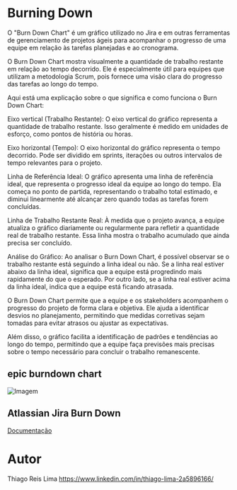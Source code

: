 # Burning Down
  O "Burn Down Chart" é um gráfico utilizado no Jira e em outras ferramentas de gerenciamento de projetos ágeis para acompanhar o progresso de uma equipe em relação às tarefas planejadas e ao cronograma.

O Burn Down Chart mostra visualmente a quantidade de trabalho restante em relação ao tempo decorrido. Ele é especialmente útil para equipes que utilizam a metodologia Scrum, pois fornece uma visão clara do progresso das tarefas ao longo do tempo.

Aqui está uma explicação sobre o que significa e como funciona o Burn Down Chart:

Eixo vertical (Trabalho Restante): O eixo vertical do gráfico representa a quantidade de trabalho restante. Isso geralmente é medido em unidades de esforço, como pontos de história ou horas.

Eixo horizontal (Tempo): O eixo horizontal do gráfico representa o tempo decorrido. Pode ser dividido em sprints, iterações ou outros intervalos de tempo relevantes para o projeto.

Linha de Referência Ideal: O gráfico apresenta uma linha de referência ideal, que representa o progresso ideal da equipe ao longo do tempo. Ela começa no ponto de partida, representando o trabalho total estimado, e diminui linearmente até alcançar zero quando todas as tarefas forem concluídas.

Linha de Trabalho Restante Real: À medida que o projeto avança, a equipe atualiza o gráfico diariamente ou regularmente para refletir a quantidade real de trabalho restante. Essa linha mostra o trabalho acumulado que ainda precisa ser concluído.

Análise do Gráfico: Ao analisar o Burn Down Chart, é possível observar se o trabalho restante está seguindo a linha ideal ou não. Se a linha real estiver abaixo da linha ideal, significa que a equipe está progredindo mais rapidamente do que o esperado. Por outro lado, se a linha real estiver acima da linha ideal, indica que a equipe está ficando atrasada.

O Burn Down Chart permite que a equipe e os stakeholders acompanhem o progresso do projeto de forma clara e objetiva. Ele ajuda a identificar desvios no planejamento, permitindo que medidas corretivas sejam tomadas para evitar atrasos ou ajustar as expectativas.

Além disso, o gráfico facilita a identificação de padrões e tendências ao longo do tempo, permitindo que a equipe faça previsões mais precisas sobre o tempo necessário para concluir o trabalho remanescente.

## epic burndown chart
![Imagem](https://wac-cdn.atlassian.com/dam/jcr:db05ffce-1fc…e14f9c72/burndown-tutorial_03.png)

## Atlassian Jira Burn Down
[Documentação](https://www.atlassian.com/agile/tutorials/burndown-charts#:~:text=What%20is%20a%20burndown%20chart,work%20in%20the%20time%20available.)

# Autor
Thiago Reis Lima
https://www.linkedin.com/in/thiago-lima-2a5896166/

